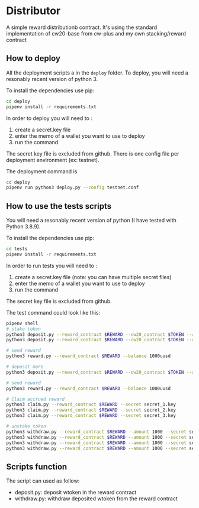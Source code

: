# Distributor

A simple reward distributionb contract. It's using the standard implementation of cw20-base
from cw-plus and my own stacking/reward contract



## How to deploy
All the deployment scripts a in the `deploy` folder.
To deploy, you will need a resonably recent version of python 3.

To install the dependencies use pip:
```sh
cd deploy
pipenv install -r requirements.txt 
```

In order to deploy you will need to :
1. create a secret.key file 
2. enter the memo of a wallet you want to use to deploy
3. run the command

The secret key file is excluded from github. There is one config file per deployment environment (ex: testnet).

The deployment command is 
```sh
cd deploy
pipenv run python3 deploy.py --config testnet.conf
```

## How to use the tests scripts

You will need a resonably recent version of python (I have tested with Python 3.8.9).

To install the dependencies use pip:
```sh
cd tests
pipenv install -r requirements.txt
```

In order to run tests you will need to :
1. create a secret.key file (note: you can have multiple secret files)
2. enter the memo of a wallet you want to use to deploy
3. run the command

The secret key file is excluded from github. 

The test command could look like this:
```sh
pipenv shell
# stake token
python3 deposit.py --reward_contract $REWARD --cw20_contract $TOKEN --amount 2000 --secret secret_1.key
python3 deposit.py --reward_contract $REWARD --cw20_contract $TOKEN --amount 1000 --secret secret_2.key

# send reward
python3 reward.py --reward_contract $REWARD --balance 1000uusd

# deposit more
python3 deposit.py --reward_contract $REWARD --cw20_contract $TOKEN --amount 1000 --secret secret_3.key

# send reward
python3 reward.py --reward_contract $REWARD --balance 1000uusd

# Claim accrued reward
python3 claim.py --reward_contract $REWARD --secret secret_1.key
python3 claim.py --reward_contract $REWARD --secret secret_2.key
python3 claim.py --reward_contract $REWARD --secret secret_3.key

# unstake token
python3 withdraw.py --reward_contract $REWARD --amount 1000 --secret secret_1.key
python3 withdraw.py --reward_contract $REWARD --amount 1000 --secret secret_1.key
python3 withdraw.py --reward_contract $REWARD --amount 1000 --secret secret_2.key
python3 withdraw.py --reward_contract $REWARD --amount 1000 --secret secret_3.key
```

## Scripts function

The script can used as follow:
- deposit.py: deposit wtoken in the reward contract
- withdraw.py: withdraw deposited wtoken from the reward contract